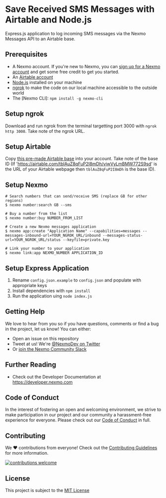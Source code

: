 # Save Received SMS Messages with Airtable and Node.js

Express.js application to log incoming SMS messages via the Nexmo Messages API to an Airtable base.

<!--For more detail see the accompanying blog post at: <https://nexmo.com/blog/save-sms-airtable-node>-->

## Prerequisites

* A Nexmo account. If you're new to Nexmo, you can [sign up for a Nexmo account](https://dashboard.nexmo.com/sign-up?utm_source=DEV_REL&utm_medium=github&utm_campaign=airtable-sms-logging-express) and get some free credit to get you started.
* An [Airtable account](https://airtable.com/signup)
* [Node.js](https://nodejs.org/en/download/) installed on your machine
* [ngrok](https://ngrok.com/) to make the code on our local machine accessible to the outside world
* The [Nexmo CLI]: `npm install -g nexmo-cli`

## Setup ngrok

Download and run ngrok from the terminal targetting port 3000 with `ngrok http 3000`. Take note of the ngrok URL.

## Setup Airtable

Copy [this pre-made Airtable base](https://airtable.com/universe/expN0Cf1sBrXAExLx/save-incoming-sms-with-nexmo) into your account. Take note of the base ID (If 'https://airtable.com/tblAuZ8qFuP2I8mDh/viwVyLmBMW772S9sd' is the URL of your Airtable webpage then `tblAuZ8qFuP2I8mDh` is the base ID).

## Setup Nexmo

```
# Search numbers that can send/receive SMS (replace GB for other regions)
$ nexmo number:search GB --sms

# Buy a number from the list
$ nexmo number:buy NUMBER_FROM_LIST

# Create a new Nexmo messages application
$ nexmo app:create "Application Name" --capabilities=messages --messages-inbound-url=YOUR_NGROK_URL/inbound --messages-status-url=YOUR_NGROK_URL/status --keyfile=private.key

# Link your number to your application
$ nexmo link:app NEXMO_NUMBER APPLICATION_ID
```

## Setup Express Application

1. Rename `config.json.example` to `config.json` and populate with appropriate keys
2. Install dependencies with `npm install`
3. Run the application uing `node index.js`

## Getting Help

We love to hear from you so if you have questions, comments or find a bug in the project, let us know! You can either:

* Open an issue on this repository
* Tweet at us! We're [@NexmoDev on Twitter](https://twitter.com/NexmoDev)
* Or [join the Nexmo Community Slack](https://developer.nexmo.com/community/slack)

## Further Reading

* Check out the Developer Documentation at <https://developer.nexmo.com>

## Code of Conduct

In the interest of fostering an open and welcoming environment, we strive to make participation in our project and our community a harassment-free experience for everyone. Please check out our [Code of Conduct][coc] in full.

## Contributing 
We :heart: contributions from everyone! Check out the [Contributing Guidelines][contributing] for more information.

[![contributions welcome][contribadge]][issues]

## License

This project is subject to the [MIT License][license]

[contribadge]: https://img.shields.io/badge/contributions-welcome-brightgreen.svg?style=flat "Contributions Welcome"

[coc]: CODE_OF_CONDUCT.md "Code of Conduct"
[contributing]: CONTRIBUTING.md "Contributing"
[license]: LICENSE "MIT License"

[issues]: ./../../issues "Issues"
